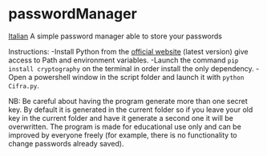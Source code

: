 # passwordManager
[Italian](/blob/main/ReadMe/IT.md)
A simple password manager able to store your passwords

Instructions: 
-Install Python from the [official website](https://www.python.org/downloads/) (latest version) give access to Path and environment variables. 
-Launch the command ```pip install cryptography``` on the terminal in order install the only dependency. 
-Open a powershell window in the script folder and launch it with ```python Cifra.py```.

NB: Be careful about having the program generate more than one secret key. By default it is generated in the current folder so if you leave your old key in the current folder and have it generate a second one it will be overwritten. The program is made for educational use only and can be improved by everyone freely (for example, there is no functionality to change passwords already saved).